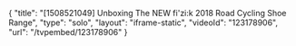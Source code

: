 {
    "title": "[1508521049] Unboxing The NEW fi'zi:k 2018 Road Cycling Shoe Range",
    "type": "solo",
    "layout": "iframe-static",
    "videoId": "123178906",
    "url": "\/tvpembed\/123178906"
}